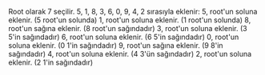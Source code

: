 
Root olarak 7 seçilir.
5, 1, 8, 3, 6, 0, 9, 4, 2 sırasıyla eklenir:
5, root'un soluna eklenir. (5 root'un solunda)
1, root'un soluna eklenir. (1 root'un solunda)
8, root'un sağına eklenir. (8 root'un sağındadır)
3, root'un soluna eklenir. (3 5'in sağındadır)
6, root'un soluna eklenir. (6 5'in sağındadır)
0, root'un soluna eklenir. (0 1'in sağındadır)
9, root'un sağına eklenir. (9 8'in sağındadır)
4, root'un soluna eklenir. (4 3'ün sağındadır)
2, root'un soluna eklenir. (2 1'in sağındadır)
